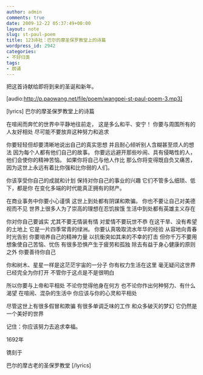 ```yaml
---
author: admin
comments: true
date: 2009-12-22 05:37:49+00:00
layout: note
slug: st-paul-poem
title: 123诗社：巴尔的摩圣保罗教堂上的诗篇
wordpress_id: 2942
categories:
- 不好归类
tags:
- 朗诵
---
```


把这首诗献给即将到来的圣诞和新年。

[audio:http://p.paowang.net/file/poem/wangpei-st-paul-poem-3.mp3]

[lyrics]
巴尔的摩圣保罗教堂上的诗篇

在喧闹而奔忙的世界中平静地往前走，
这是多么和平、安宁！
你要与周围所有的人友好相处
尽可能不要放弃这种努力和追求

你要轻轻但却要清晰地说出自己的真实思想
并且耐心倾听别人含糊甚至烦人的想法
因为每个人都有他们自己的故事。
你要远远避开那些吵闹、具有侵略性的人，
他们会使你的精神苦恼。
如果你将自己与他人作比
那么你将变得既自负又痛苦，
因为这世上永远有着比你强和比你弱的人们。

你该享受你自己的成就和计划
保持对你自己的事业的兴趣
它们不管多么细琐、低下，都是你
在变化多端的时代能真正拥有的财产。

在商业事务中你要小心谨慎
这世上到处都有阴谋和欺骗。
你也不要让自己对美德视而不见
世界上很多人为了崇高的理想在忍饥挨饿
生活中到处都有英雄主义存在

你对你自己要诚实
尤其不要无情装有情
对爱情不要玩世不恭
在这干旱、没有希望的土地上
它是一片四季常青的绿洲。
你要认真吸取流水年华的经验
从容地向青春时光告别
你要培养自己的精神力量
以抗衡突如其来的不幸的打击
但你千万不要用想象使自己苦恼、忧伤
有很多恐惧产生于疲劳和孤独
除去有益于身心健康的原则之外
你要善待你自己

你和树木、星星一样是这茫茫宇宙的一分子
你有权力生活在这里
毫无疑问这世界已经完全为你打开
不管你于这点是不是很明白

所以你要与上帝和平相处
不论你觉得他身在何方
也不论你作出何种努力、有什么渴望
在喧闹、混杂的生活中
你应该与你的心灵和平相处

尽管这世上有很多假冒和欺骗
有很多单调乏味的工作
和众多破灭的梦幻
它仍然是一个美好的世界

记住：你应该努力去追求幸福。

1692年

镌刻于

巴尔的摩古老的圣保罗教堂
[/lyrics]
